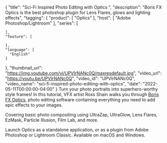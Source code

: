 {
  "title": "Sci-Fi Inspired Photo Editing with Optics ",
  "description": "Boris FX Optics is the best photoshop plugin for Lens Flares, glows and lighting effects",
  "tagging": {
    "product": [
      "Optics"
    ],
    "host": [
      "Adobe Photoshop/Lightroom"
    ],
    "series": [

    ],
    "feature": [

    ],
    "language": [
      "English"
    ]
  },
  "thumbnail_url": "https://img.youtube.com/vi/UPVIrNANc0Q/maxresdefault.jpg",
  "video_url": "https://youtu.be/UPVIrNANc0Q",
  "video_id": "UPVIrNANc0Q",
  "video_name": "sci-fi-inspired-photo-editing-with-optics",
  "date": "2022-05-11T00:00:00-04:00"
}
Turn your photo portraits into superhero-worthy style frames! In this tutorial, VFX artist Ross Shain walks you through [Boris FX Optics](https://borisfx.com/products/optics/), photo editing software containing everything you need to add epic effects to your images. 

Covering basic photo compositing using UltraZap, UltraGlow, Lens Flares, EzMask, Particle Illusion, Film Lab, and more. 

Launch Optics as a standalone application, or as a plugin from Adobe Photoshop or Lightroom Classic. Available on macOS and Windows. 